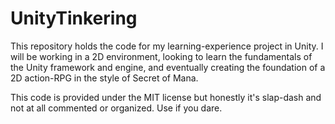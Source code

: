 # UnityTinkering

This repository holds the code for my learning-experience project in Unity. I will be working in a 2D environment, looking to learn the fundamentals of the Unity framework and engine, and eventually creating the foundation of a 2D action-RPG in the style of Secret of Mana.

This code is provided under the MIT license but honestly it's slap-dash and not at all commented or organized. Use if you dare.
